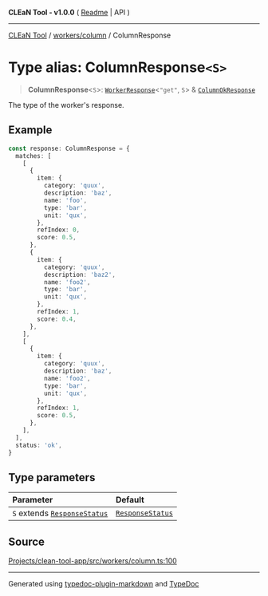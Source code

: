 **CLEaN Tool - v1.0.0** ( [Readme](../../../README.md) \| API )

***

[CLEaN Tool](../../../modules.md) / [workers/column](../README.md) / ColumnResponse

# Type alias: ColumnResponse`<S>`

> **ColumnResponse**\<`S`\>: [`WorkerResponse`](../../../types/workers/type-aliases/WorkerResponse.md)\<`"get"`, `S`\> & [`ColumnOkResponse`](../private/type-aliases/ColumnOkResponse.md)

The type of the worker's response.

## Example

```ts
const response: ColumnResponse = {
  matches: [
    [
      {
        item: {
          category: 'quux',
          description: 'baz',
          name: 'foo',
          type: 'bar',
          unit: 'qux',
        },
        refIndex: 0,
        score: 0.5,
      },
      {
        item: {
          category: 'quux',
          description: 'baz2',
          name: 'foo2',
          type: 'bar',
          unit: 'qux',
        },
        refIndex: 1,
        score: 0.4,
      },
    ],
    [
      {
        item: {
          category: 'quux',
          description: 'baz',
          name: 'foo2',
          type: 'bar',
          unit: 'qux',
        },
        refIndex: 1,
        score: 0.5,
      },
    ],
  ],
  status: 'ok',
}
```

## Type parameters

| Parameter | Default |
| :------ | :------ |
| `S` extends [`ResponseStatus`](../../../types/workers/type-aliases/ResponseStatus.md) | [`ResponseStatus`](../../../types/workers/type-aliases/ResponseStatus.md) |

## Source

[Projects/clean-tool-app/src/workers/column.ts:100](https://github.com/yuckyh/clean-tool-app/)

***

Generated using [typedoc-plugin-markdown](https://www.npmjs.com/package/typedoc-plugin-markdown) and [TypeDoc](https://typedoc.org/)
